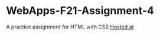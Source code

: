 # WebApps-F21-Assignment-4
A practice assignment for HTML with CSS
<a href = "https://44-563-webapps-f21.github.io/webapps-f21-assignment-4-nagireddyakhilredddy/play.html">Hosted at</a>
